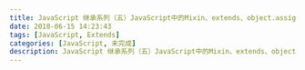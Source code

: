 ```yaml
---
title: JavaScript 继承系列（五）JavaScript中的Mixin、extends、object.assign的实现
date: 2018-06-15 14:23:43
tags: [JavaScript, Extends]
categories: [JavaScript, 未完成]
description: JavaScript 继承系列（五）JavaScript中的Mixin、extends、object.assign的实现
---
```

